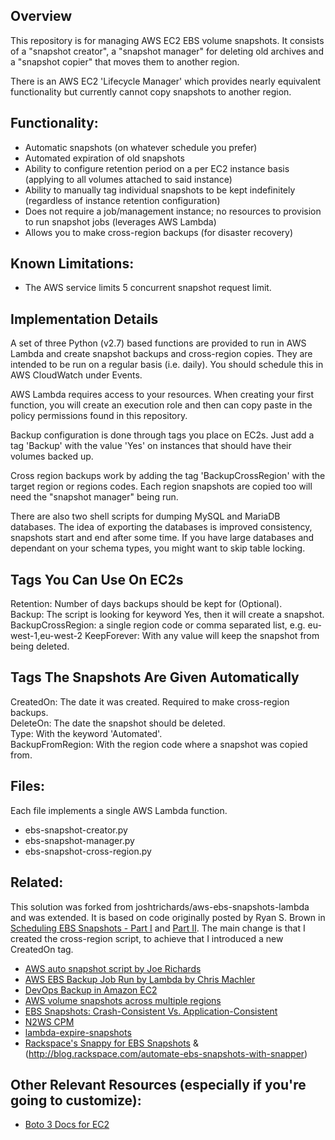 ## Overview

This repository is for managing AWS EC2 EBS volume snapshots. It consists of a "snapshot creator", a "snapshot manager" for deleting old archives and a "snapshot copier" that moves them to another region. 

There is an AWS EC2 'Lifecycle Manager' which provides nearly equivalent functionality but currently cannot copy snapshots to another region. 

## Functionality:

- Automatic snapshots (on whatever schedule you prefer)
- Automated expiration of old snapshots
- Ability to configure retention period on a per EC2 instance basis (applying to all volumes attached to said instance)
- Ability to manually tag individual snapshots to be kept indefinitely (regardless of instance retention configuration)
- Does not require a job/management instance; no resources to provision to run snapshot jobs (leverages AWS Lambda)
- Allows you to make cross-region backups (for disaster recovery)

## Known Limitations:

- The AWS service limits 5 concurrent snapshot request limit. 

## Implementation Details

A set of three Python (v2.7) based functions are provided to run in AWS Lambda and create snapshot backups and cross-region copies. They are intended to be run on a regular basis (i.e. daily). You should schedule this in AWS CloudWatch under Events. 

AWS Lambda requires access to your resources. When creating your first function, you will create an execution role and then can copy paste in the policy permissions found in this repository.  

Backup configuration is done through tags you place on EC2s. Just add a tag 'Backup' with the value 'Yes' on instances that should have their volumes backed up. 

Cross region backups work by adding the tag 'BackupCrossRegion' with the target region or regions codes. Each region snapshots are copied too will need the "snapshot manager" being run.

There are also two shell scripts for dumping MySQL and MariaDB databases. The idea of exporting the databases is improved consistency, snapshots start and end after some time. If you have large databases and dependant on your schema types, you might want to skip table locking.  

## Tags You Can Use On EC2s

Retention: Number of days backups should be kept for (Optional).  
Backup: The script is looking for keyword Yes, then it will create a snapshot.  
BackupCrossRegion:  a single region code or comma separated list, e.g. eu-west-1,eu-west-2
KeepForever: With any value will keep the snapshot from being deleted.

## Tags The Snapshots Are Given Automatically

CreatedOn: The date it was created. Required to make cross-region backups.  
DeleteOn: The date the snapshot should be deleted.  
Type: With the keyword 'Automated'.   
BackupFromRegion: With the region code where a snapshot was copied from.

## Files:

Each file implements a single AWS Lambda function.

- ebs-snapshot-creator.py
- ebs-snapshot-manager.py
- ebs-snapshot-cross-region.py

## Related:

This solution was forked from joshtrichards/aws-ebs-snapshots-lambda and was extended. It is based on code originally posted by Ryan S. Brown in [Scheduling EBS Snapshots - Part I](https://serverlesscode.com/post/lambda-schedule-ebs-snapshot-backups/) and [Part II](https://serverlesscode.com/post/lambda-schedule-ebs-snapshot-backups-2/). The main change is that I created the cross-region script, to achieve that I 
introduced a new CreatedOn tag. 

- [AWS auto snapshot script by Joe Richards](https://github.com/viyh/aws-scripts/blob/master/lambda_autosnap.py)
- [AWS EBS Backup Job Run by Lambda by Chris Machler](http://www.evergreenitco.com/evergreenit-blog/2016/4/19/aws-ebs-backup-job-run-by-lambda)
- [DevOps Backup in Amazon EC2](https://medium.com/aws-activate-startup-blog/devops-backup-in-amazon-ec2-190c6fcce41b#.hyo4nyqur)
- [AWS volume snapshots across multiple regions](https://mattyboy.net/general/aws-volume-snapshots-across-multiple-regions/)
- [EBS Snapshots: Crash-Consistent Vs. Application-Consistent](http://www.n2ws.com/blog/ebs-snapshots-crash-consistent-vs-application-consistent.html)
- [N2WS CPM](http://www.n2ws.com/products-services/pricing-registration.html)
- [lambda-expire-snapshots](https://github.com/RideAmigosCorp/lambda-expire-snapshots)
- [Rackspace's Snappy for EBS Snapshots](https://github.com/rackerlabs/ebs_snapper) & (http://blog.rackspace.com/automate-ebs-snapshots-with-snapper)

## Other Relevant Resources (especially if you're going to customize):

- [Boto 3 Docs for EC2](https://boto3.readthedocs.io/en/latest/reference/services/ec2.html)
